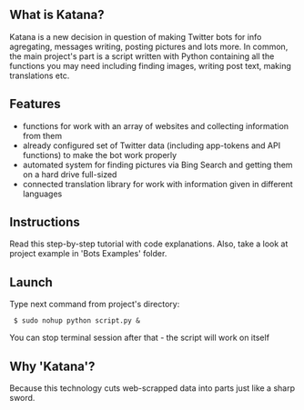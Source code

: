 What is Katana?
---------------
Katana is a new decision in question of making Twitter bots for info agregating, messages writing, posting pictures and lots more. In common, the main project's part is a script written with Python containing all the functions you may need including finding images, writing post text, making translations etc.

Features
--------
- functions for work with an array of websites and collecting information from them
- already configured set of Twitter data (including app-tokens and API functions) to make the bot work properly
- automated system for finding pictures via Bing Search and getting them on a hard drive full-sized
- connected translation library for work with information given in different languages

Instructions
------------
Read this step-by-step tutorial with code explanations. Also, take a look at project example in 'Bots Examples' folder. 

Launch
------
Type next command from project's directory:

 <code> $ sudo nohup python script.py &</code>

You can stop terminal session after that - the script will work on itself

Why 'Katana'?
-------------
Because this technology cuts web-scrapped data into parts just like a sharp sword.

